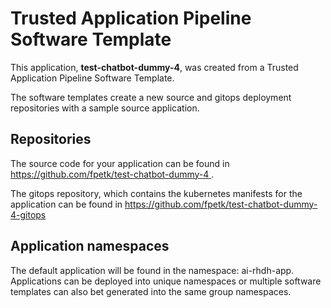 # Trusted Application Pipeline Software Template

This application, **test-chatbot-dummy-4**, was created from a Trusted Application Pipeline Software Template.

The software templates create a new source and gitops deployment repositories with a sample source application. 

## Repositories

The source code for your application can be found in [https://github.com/fpetk/test-chatbot-dummy-4 ](https://github.com/fpetk/test-chatbot-dummy-4 ).
 
The gitops repository, which contains the kubernetes manifests for the application can be found in 
[https://github.com/fpetk/test-chatbot-dummy-4-gitops ](https://github.com/fpetk/test-chatbot-dummy-4-gitops ) 

## Application namespaces 

The default application will be found in the namespace: ai-rhdh-app. Applications can be deployed into unique namespaces or multiple software templates can also bet generated into the same group namespaces.  